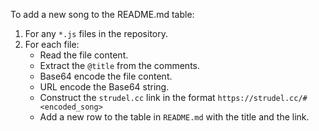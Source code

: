 To add a new song to the README.md table:

1.  For any `*.js` files in the repository.
2.  For each file:
    *   Read the file content.
    *   Extract the `@title` from the comments.
    *   Base64 encode the file content.
    *   URL encode the Base64 string.
    *   Construct the `strudel.cc` link in the format `https://strudel.cc/#<encoded_song>`
    *   Add a new row to the table in `README.md` with the title and the link.
